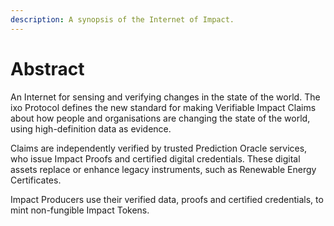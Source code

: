 ```yaml
---
description: A synopsis of the Internet of Impact.
---
```


# Abstract

An Internet for sensing and verifying changes in the state of the world. The ixo Protocol defines the new standard for making Verifiable Impact Claims about how people and organisations are changing the state of the world, using high-definition data as evidence.

Claims are independently verified by trusted Prediction Oracle services, who issue Impact Proofs and certified digital credentials. These digital assets replace or enhance legacy instruments, such as Renewable Energy Certificates.

Impact Producers use their verified data, proofs and certified credentials, to mint non-fungible Impact Tokens.

